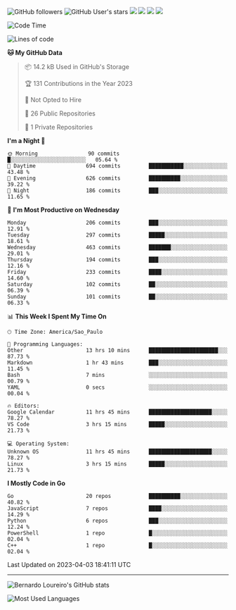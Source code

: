 ![GitHub followers](https://img.shields.io/github/followers/bernardolm?style=for-the-badge&label=GitHub%20followers) ![GitHub User's stars](https://img.shields.io/github/stars/bernardolm?style=for-the-badge&label=GitHub%20User's%20stars) [![](https://img.shields.io/static/v1?logo=linkedin&label=LinkedIn&message=bernardolm&color=0A66C2&style=for-the-badge)](https://www.linkedin.com/in/bernardolm) [![](https://img.shields.io/static/v1?logo=lastdotfm&label=last.fm&message=bernardolm&color=D51007&style=for-the-badge)](https://www.last.fm/user/bernardolm) [![](https://img.shields.io/static/v1?logo=spotify&label=spotify&message=bernardolou&color=1ED760&style=for-the-badge)](https://open.spotify.com/user/bernardolou) [![](https://img.shields.io/static/v1?logo=awesomelists&label=My%20awesome%20stars&message=⭐⭐⭐&color=FC60A8&style=for-the-badge)](https://github.com/bernardolm/awesome-stars)

<!--START_SECTION:waka-->
![Code Time](http://img.shields.io/badge/Code%20Time-2%2C240%20hrs%2021%20mins-blue)

![Lines of code](https://img.shields.io/badge/From%20Hello%20World%20I%27ve%20Written-3.1%20million%20lines%20of%20code-blue)

**🐱 My GitHub Data** 

> 📦 14.2 kB Used in GitHub's Storage 
 > 
> 🏆 131 Contributions in the Year 2023
 > 
> 🚫 Not Opted to Hire
 > 
> 📜 26 Public Repositories 
 > 
> 🔑 1 Private Repositories 
 > 
**I'm a Night 🦉** 

```text
🌞 Morning                90 commits          █░░░░░░░░░░░░░░░░░░░░░░░░   05.64 % 
🌆 Daytime                694 commits         ███████████░░░░░░░░░░░░░░   43.48 % 
🌃 Evening                626 commits         ██████████░░░░░░░░░░░░░░░   39.22 % 
🌙 Night                  186 commits         ███░░░░░░░░░░░░░░░░░░░░░░   11.65 % 
```
📅 **I'm Most Productive on Wednesday** 

```text
Monday                   206 commits         ███░░░░░░░░░░░░░░░░░░░░░░   12.91 % 
Tuesday                  297 commits         █████░░░░░░░░░░░░░░░░░░░░   18.61 % 
Wednesday                463 commits         ███████░░░░░░░░░░░░░░░░░░   29.01 % 
Thursday                 194 commits         ███░░░░░░░░░░░░░░░░░░░░░░   12.16 % 
Friday                   233 commits         ████░░░░░░░░░░░░░░░░░░░░░   14.60 % 
Saturday                 102 commits         ██░░░░░░░░░░░░░░░░░░░░░░░   06.39 % 
Sunday                   101 commits         ██░░░░░░░░░░░░░░░░░░░░░░░   06.33 % 
```


📊 **This Week I Spent My Time On** 

```text
🕑︎ Time Zone: America/Sao_Paulo

💬 Programming Languages: 
Other                    13 hrs 10 mins      ██████████████████████░░░   87.73 % 
Markdown                 1 hr 43 mins        ███░░░░░░░░░░░░░░░░░░░░░░   11.45 % 
Bash                     7 mins              ░░░░░░░░░░░░░░░░░░░░░░░░░   00.79 % 
YAML                     0 secs              ░░░░░░░░░░░░░░░░░░░░░░░░░   00.04 % 

🔥 Editors: 
Google Calendar          11 hrs 45 mins      ████████████████████░░░░░   78.27 % 
VS Code                  3 hrs 15 mins       █████░░░░░░░░░░░░░░░░░░░░   21.73 % 

💻 Operating System: 
Unknown OS               11 hrs 45 mins      ████████████████████░░░░░   78.27 % 
Linux                    3 hrs 15 mins       █████░░░░░░░░░░░░░░░░░░░░   21.73 % 
```

**I Mostly Code in Go** 

```text
Go                       20 repos            ██████████░░░░░░░░░░░░░░░   40.82 % 
JavaScript               7 repos             ████░░░░░░░░░░░░░░░░░░░░░   14.29 % 
Python                   6 repos             ███░░░░░░░░░░░░░░░░░░░░░░   12.24 % 
PowerShell               1 repo              █░░░░░░░░░░░░░░░░░░░░░░░░   02.04 % 
C++                      1 repo              █░░░░░░░░░░░░░░░░░░░░░░░░   02.04 % 
```




 Last Updated on 2023-04-03 18:41:11 UTC
<!--END_SECTION:waka-->

---

![Bernardo Loureiro's GitHub stats](https://github-readme-stats.vercel.app/api?username=bernardolm&count_private=true&show_icons=true&theme=nightowl&include_all_commits=true)

![Most Used Languages](https://github-readme-stats.vercel.app/api/top-langs/?username=bernardolm&theme=nightowl&langs_count=99)
